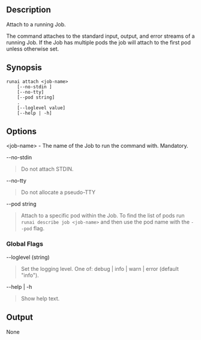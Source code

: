 ## Description

Attach to a running Job.

The command attaches to the standard input, output, and error streams of a running Job. If the Job has multiple pods the job will attach to the first pod unless otherwise set.


## Synopsis

    runai attach <job-name>
        [--no-stdin ]
        [--no-tty]   
        [--pod string]
        .
        [--loglevel value] 
        [--help | -h]


## Options

<job-name\> - The name of the Job to run the command with. Mandatory.

--no-stdin    
> Do not attach STDIN.

--no-tty       
> Do not allocate a pseudo-TTY

--pod string   
> Attach to a specific pod within the Job. To find the list of pods run ``runai describe job <job-name>`` and then use the pod name with the ``--pod`` flag.

### Global Flags

--loglevel (string)
> Set the logging level. One of: debug | info | warn | error (default "info").

--help | -h
>  Show help text.

## Output

None